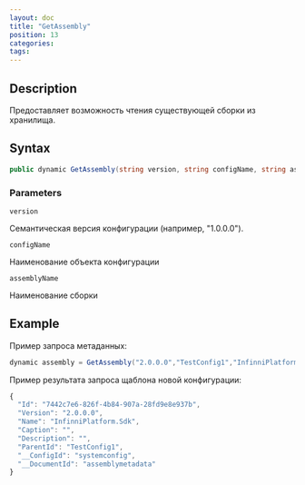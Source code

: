 ```yaml
---
layout: doc
title: "GetAssembly"
position: 13
categories: 
tags:
---
```


## Description
Предоставляет возможность чтения существующей сборки из хранилища.

## Syntax
```csharp
public dynamic GetAssembly(string version, string configName, string assemblyName)
```

### Parameters

`version`

Семантическая версия конфигурации (например, "1.0.0.0").

`configName`

Наименование объекта конфигурации

`assemblyName`

Наименование сборки

## Example


Пример запроса метаданных:

```csharp
dynamic assembly = GetAssembly("2.0.0.0","TestConfig1","InfinniPlatform.Sdk");
```

Пример результата запроса щаблона новой конфигурации:

```js
{
  "Id": "7442c7e6-826f-4b84-907a-28fd9e8e937b",
  "Version": "2.0.0.0",
  "Name": "InfinniPlatform.Sdk",
  "Caption": "",
  "Description": "",
  "ParentId": "TestConfig1",
  "__ConfigId": "systemconfig",
  "__DocumentId": "assemblymetadata"
}
```
